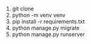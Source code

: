 1. git clone 
2. python -m venv venv 
2. pip install -r requirements.txt
3. python manage.py migrate 
4. python manage.py runserver